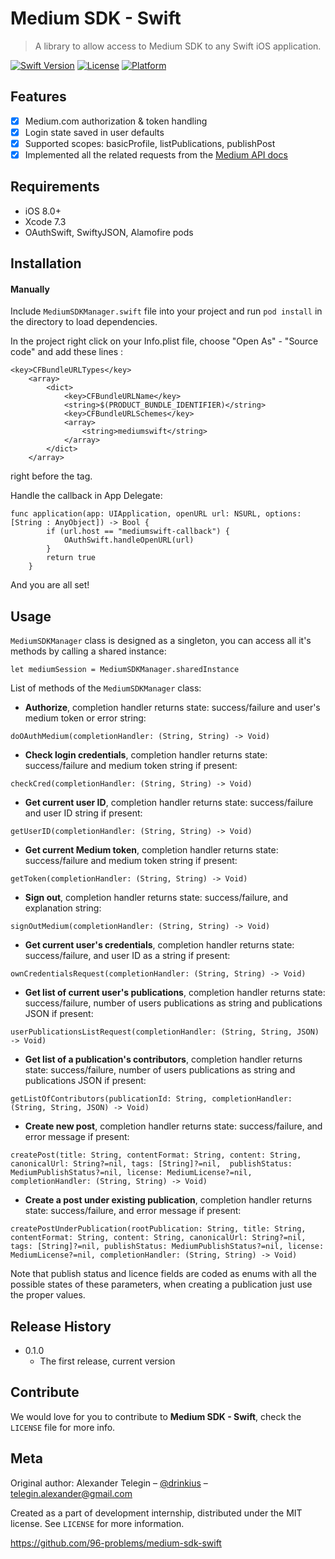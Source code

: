 Medium SDK - Swift
===============
> A library to allow access to Medium SDK to any Swift iOS application.

[![Swift Version][swift-image]][swift-url]
[![License][license-image]][license-url]
[![Platform](https://img.shields.io/cocoapods/p/LFAlertController.svg?style=flat)](http://cocoapods.org/pods/LFAlertController)

## Features

- [x] Medium.com authorization & token handling
- [x] Login state saved in user defaults
- [x] Supported scopes: basicProfile, listPublications, publishPost
- [x] Implemented all the related requests from the [Medium API docs](https://github.com/Medium/medium-api-docs)

## Requirements

- iOS 8.0+
- Xcode 7.3
- OAuthSwift, SwiftyJSON, Alamofire pods

## Installation

#### Manually

Include `MediumSDKManager.swift` file into your project and run `pod install` in the directory to load dependencies.

In the project right click on your Info.plist file, choose "Open As" - "Source code" and add these lines :

```
<key>CFBundleURLTypes</key>
    <array>
        <dict>
            <key>CFBundleURLName</key>
            <string>$(PRODUCT_BUNDLE_IDENTIFIER)</string>
            <key>CFBundleURLSchemes</key>
            <array>
                <string>mediumswift</string>
            </array>
        </dict>
    </array>
```

right before the </dict> tag.

Handle the callback in App Delegate:

```
func application(app: UIApplication, openURL url: NSURL, options: [String : AnyObject]) -> Bool {
        if (url.host == "mediumswift-callback") {
            OAuthSwift.handleOpenURL(url)
        }
        return true
    }
```

And you are all set!

## Usage

``MediumSDKManager`` class is designed as a singleton, you can access all it's methods by calling a shared instance:

```
let mediumSession = MediumSDKManager.sharedInstance
```

List of methods of the ``MediumSDKManager`` class:

* **Authorize**, completion handler returns state: success/failure and user's medium token or error string: 
```
doOAuthMedium(completionHandler: (String, String) -> Void)
```

* **Check login credentials**, completion handler returns state: success/failure and medium token string if present: 
```
checkCred(completionHandler: (String, String) -> Void)
```

* **Get current user ID**, completion handler returns state: success/failure and user ID string if present: 
```
getUserID(completionHandler: (String, String) -> Void)
```

* **Get current Medium token**, completion handler returns state: success/failure and medium token string if present:
```
getToken(completionHandler: (String, String) -> Void)
```

* **Sign out**, completion handler returns state: success/failure, and explanation string: 
```
signOutMedium(completionHandler: (String, String) -> Void)
```

* **Get current user's credentials**, completion handler returns state: success/failure, and user ID as a string if present: 
```
ownCredentialsRequest(completionHandler: (String, String) -> Void)
```

* **Get list of current user's publications**, completion handler returns state: success/failure, number of users publications as string and publications JSON if present: 
```
userPublicationsListRequest(completionHandler: (String, String, JSON) -> Void)
```

* **Get list of a publication's contributors**, completion handler returns state: success/failure, number of users publications as string and publications JSON if present: 
```
getListOfContributors(publicationId: String, completionHandler: (String, String, JSON) -> Void)
```

* **Create new post**, completion handler returns state: success/failure, and error message if present: 
```
createPost(title: String, contentFormat: String, content: String, canonicalUrl: String?=nil, tags: [String]?=nil,  publishStatus: MediumPublishStatus?=nil, license: MediumLicense?=nil, completionHandler: (String, String) -> Void)
```

* **Create a post under existing publication**, completion handler returns state: success/failure, and error message if present: 
```
createPostUnderPublication(rootPublication: String, title: String, contentFormat: String, content: String, canonicalUrl: String?=nil, tags: [String]?=nil, publishStatus: MediumPublishStatus?=nil, license: MediumLicense?=nil, completionHandler: (String, String) -> Void)
```

Note that publish status and licence fields are coded as enums with all the possible states of these parameters, when creating a publication just use the proper values.

## Release History

* 0.1.0
    * The first release, current version

## Contribute

We would love for you to contribute to **Medium SDK - Swift**, check the ``LICENSE`` file for more info.

## Meta

Original author:
Alexander Telegin – [@drinkius](https://twitter.com/drinkius) – telegin.alexander@gmail.com

Created as a part of development internship, distributed under the MIT license. See ``LICENSE`` for more information.

https://github.com/96-problems/medium-sdk-swift

[swift-image]:https://img.shields.io/badge/swift-2.2-orange.svg
[swift-url]: https://swift.org/
[license-image]: https://img.shields.io/badge/License-MIT-blue.svg
[license-url]: LICENSE
